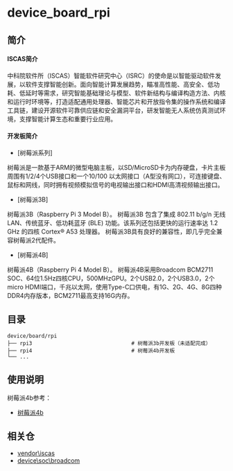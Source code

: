 # device_board_rpi

## 简介

#### ISCAS简介

中科院软件所（ISCAS）智能软件研究中心（ISRC）的使命是以智能驱动软件发展，以软件支撑智能创新。面向智能计算发展趋势，瞄准高性能、高安全、低功耗、低延时等需求，研究智能基础理论与模型、软件新结构与编译构造方法、内核和运行时环境等，打造适配通用处理器、智能芯片和开放指令集的操作系统和编译工具链，建设开源软件可靠供应链和安全漏洞平台，研发智能无人系统仿真测试环境，支撑智能计算生态和重要行业应用。

#### 开发板简介

- [树莓派系列]

树莓派是一款基于ARM的微型电脑主板，以SD/MicroSD卡为内存硬盘，卡片主板周围有1/2/4个USB接口和一个10/100 以太网接口（A型没有网口），可连接键盘、鼠标和网线，同时拥有视频模拟信号的电视输出接口和HDMI高清视频输出接口。

- [树莓派3B]

树莓派3B（Raspberry Pi 3 Model B）。 树莓派3B 包含了集成 802.11 b/g/n 无线 LAN、传统蓝牙、低功耗蓝牙 (BLE) 功能。该系列还包括更快的运行速率达 1.2 GHz 的四核 Cortex® A53 处理器。 树莓派3B具有良好的兼容性，即几乎完全兼容树莓派2代配件。

- [树莓派4B]

树莓派4B（Raspberry Pi 4 Model B）。 树莓派4B采用Broadcom BCM2711 SOC、64位1.5Hz四核CPU，500MHzGPU。2个USB2.0，2个USB3.0，2个micro HDMI端口，千兆以太网，使用Type-C口供电，有1G、2G、4G、8G四种DDR4内存版本，BCM2711最高支持16G内存。


## 目录

```
device/board/rpi
├── rpi3                                # 树莓派3b开发板（未适配完成）
├── rpi4                                # 树莓派4b开发板
└── ...
```

## 使用说明

树莓派4b参考：
- [树莓派4b](https://gitee.com/openharmony-sig/device_board_rpi/blob/OpenHarmony-4.0-Release/rpi4/README_zh.md)


## 相关仓

* [vendor\iscas](https://gitee.com/openharmony-sig/vendor_iscas)
* [device\soc\broadcom](https://gitee.com/openharmony-sig/device_soc_broadcom)